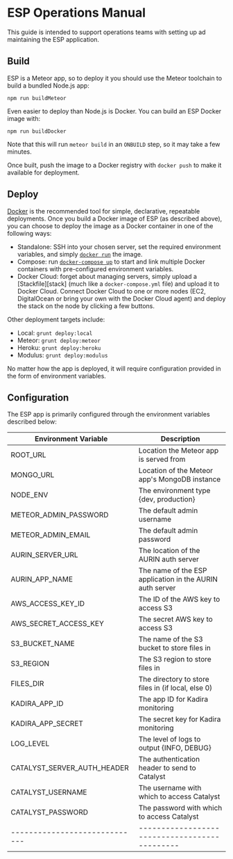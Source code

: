 # ESP Operations Manual

This guide is intended to support operations teams with setting up ad maintaining the ESP
application.


## Build

ESP is a Meteor app, so to deploy it you should use the Meteor toolchain to build a bundled Node.js
app:

    npm run buildMeteor

Even easier to deploy than Node.js is Docker. You can build an ESP Docker image with:

    npm run buildDocker

Note that this will run `meteor build` in an `ONBUILD` step, so it may take a few minutes.

Once built, push the image to a Docker registry with `docker push` to make it available for
deployment.


## Deploy

[Docker][docker] is the recommended tool for simple, declarative, repeatable deployments. Once you
build a Docker image of ESP (as described above), you can choose to deploy the image as a Docker
container in one of the following ways:

* Standalone: SSH into your chosen server, set the required environment variables, and simply
  [`docker run`][drun] the image.
* Compose: run [`docker-compose up`][dc] to start and link multiple Docker containers with
  pre-configured environment variables.
* Docker Cloud: forget about managing servers, simply upload a [Stackfile][stack] (much like a
  `docker-compose.yml` file) and upload it to Docker Cloud. Connect Docker Cloud to one or more
  nodes (EC2, DigitalOcean or bring your own with the Docker Cloud agent) and deploy the stack on
  the node by clicking a few buttons.

Other deployment targets include:

* Local: `grunt deploy:local`
* Meteor: `grunt deploy:meteor`
* Heroku: `grunt deploy:heroku`
* Modulus: `grunt deploy:modulus`

No matter how the app is deployed, it will require configuration provided in the form of environment
variables.


## Configuration

The ESP app is primarily configured through the environment variables described below:

| Environment Variable          | Description                                   |
| ----------------------------- | --------------------------------------------- |
| ROOT_URL                      | Location the Meteor app is served from        |
| MONGO_URL                     | Location of the Meteor app's MongoDB instance |
| NODE_ENV                      | The environment type {dev, production}        |
| METEOR_ADMIN_PASSWORD         | The default admin username                    |
| METEOR_ADMIN_EMAIL            | The default admin password                    |
| AURIN_SERVER_URL              | The location of the AURIN auth server         |
| AURIN_APP_NAME                | The name of the ESP application in the AURIN auth server |
| AWS_ACCESS_KEY_ID             | The ID of the AWS key to access S3            |
| AWS_SECRET_ACCESS_KEY         | The secret AWS key to access S3               |
| S3_BUCKET_NAME                | The name of the S3 bucket to store files in   |
| S3_REGION                     | The S3 region to store files in               |
| FILES_DIR                     | The directory to store files in (if local, else 0) |
| KADIRA_APP_ID                 | The app ID for Kadira monitoring              |
| KADIRA_APP_SECRET             | The secret key for Kadira monitoring          |
| LOG_LEVEL                     | The level of logs to output {INFO, DEBUG}     |
| CATALYST_SERVER_AUTH_HEADER   | The authentication header to send to Catalyst |
| CATALYST_USERNAME             | The username with which to access Catalyst    |
| CATALYST_PASSWORD             | The password with which to access Catalyst    |
| ----------------------------- | --------------------------------------------- |

[docker]: https://www.docker.com/
[drun]: https://docs.docker.com/engine/reference/run/
[dc]: https://docs.docker.com/compose/overview/
